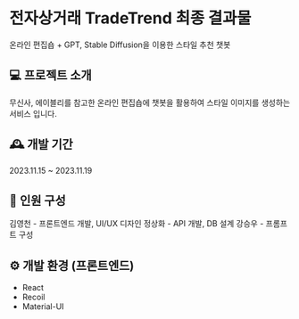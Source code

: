 # 전자상거래 TradeTrend 최종 결과물 
온라인 편집숍 + GPT, Stable Diffusion을 이용한 스타일 추천 챗봇

## 💻 프로젝트 소개
무신사, 에이블리를 참고한 온라인 편집숍에 챗봇을 활용하여 스타일 이미지를 생성하는 서비스 입니다.

## 🕰️ 개발 기간
2023.11.15 ~ 2023.11.19

## 🧑 인원 구성
김영천 - 프론트엔드 개발, UI/UX 디자인
정상화 - API 개발, DB 설계
강승우 - 프롬프트 구성

## ⚙️ 개발 환경 (프론트엔드)
* React
* Recoil
* Material-UI

